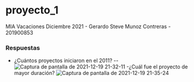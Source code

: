 # proyecto_1
MIA Vacaciones Diciembre 2021 - Gerardo Steve Munoz Contreras - 201900853
### Respuestas
- ¿Cuántos proyectos iniciaron en el 2011?
--![Captura de pantalla de 2021-12-19 21-32-11](https://user-images.githubusercontent.com/70788372/146707905-b3959081-a553-4fd8-b8c8-69ef5988e2f9.png)
-¿Cuál fue el proyecto de mayor duración? 
![Captura de pantalla de 2021-12-19 21-35-24](https://user-images.githubusercontent.com/70788372/146708106-9961beca-032b-4756-a990-20269b53a16f.png)
